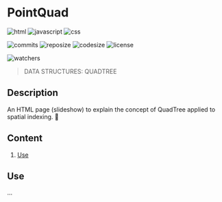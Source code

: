 # PointQuad

![html](https://img.shields.io/badge/HTML5-E34F26?style=for-the-badge&logo=html5&logoColor=white)
![javascript](https://img.shields.io/badge/JavaScript-F7DF1E?style=for-the-badge&logo=javascript&logoColor=black)
![css](https://img.shields.io/badge/CSS-239120?&style=for-the-badge&logo=css3&logoColor=white)

![commits](https://img.shields.io/github/last-commit/andre-cat/pointquad?style=flat-square)
![reposize](https://img.shields.io/github/repo-size/andre-cat/pointquad?style=flat-square)
![codesize](https://img.shields.io/github/languages/code-size/andre-cat/pointquad?style=flat-square)
![license](https://img.shields.io/github/license/andre-cat/pointquad?style=flat-square)

![watchers](https://img.shields.io/github/watchers/andre-cat/pointquad?style=social)

> DATA STRUCTURES: QUADTREE

## Description

An HTML page (slideshow) to explain the concept of QuadTree applied to spatial indexing. :rocket:

## Content

1. [Use](#use)

## Use

...
